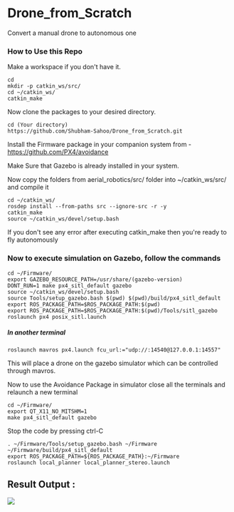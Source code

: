 # Drone_from_Scratch

Convert a manual drone to autonomous one

### How to Use this Repo

Make a workspace if you don't have it.
```
cd
mkdir -p catkin_ws/src/
cd ~/catkin_ws/
catkin_make
```
Now clone the packages to your desired directory.
```
cd (Your directory)
https://github.com/Shubham-Sahoo/Drone_from_Scratch.git
```

Install the Firmware package in your companion system from - https://github.com/PX4/avoidance
 
Make Sure that Gazebo is already installed in your system.

Now copy the folders from aerial_robotics/src/ folder into ~/catkin_ws/src/ and compile it

```
cd ~/catkin_ws/
rosdep install --from-paths src --ignore-src -r -y
catkin_make
source ~/catkin_ws/devel/setup.bash
```

If you don't see any error after executing catkin_make then you're ready to fly autonomously 

### Now to execute simulation on Gazebo, follow the commands

```
cd ~/Firmware/
export GAZEBO_RESOURCE_PATH=/usr/share/(gazebo-version)
DONT_RUN=1 make px4_sitl_default gazebo
source ~/catkin_ws/devel/setup.bash 
source Tools/setup_gazebo.bash $(pwd) $(pwd)/build/px4_sitl_default
export ROS_PACKAGE_PATH=$ROS_PACKAGE_PATH:$(pwd)
export ROS_PACKAGE_PATH=$ROS_PACKAGE_PATH:$(pwd)/Tools/sitl_gazebo
roslaunch px4 posix_sitl.launch
```

##### In another terminal 

```
roslaunch mavros px4.launch fcu_url:="udp://:14540@127.0.0.1:14557"
```

This will place a drone on the gazebo simulator which can be controlled through mavros.


Now to use the Avoidance Package in simulator close all the terminals and relaunch a new terminal

```
cd ~/Firmware/
export QT_X11_NO_MITSHM=1
make px4_sitl_default gazebo
```
Stop the code by pressing ctrl-C 
```
. ~/Firmware/Tools/setup_gazebo.bash ~/Firmware ~/Firmware/build/px4_sitl_default
export ROS_PACKAGE_PATH=${ROS_PACKAGE_PATH}:~/Firmware
roslaunch local_planner local_planner_stereo.launch
```

## Result Output : 
![](?raw=true)







